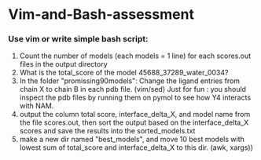 # Vim-and-Bash-assessment

### Use vim or  write simple bash script:

1. Count the number of models (each models = 1 line) for each scores.out files in the output directory
2. What is the total_score of the model 45688_37289_water_0034?
3. In the folder "promissing90models": Change the ligand entries from chain X to chain B in each pdb file. (vim/sed)
Just for fun : you should inspect the pdb files by running them on pymol to see how Y4 interacts with NAM.
4. output the column total score, interface_delta_X, and model name from the file scores.out, then sort the output based on the interface_delta_X scores and save the results into the sorted_models.txt
5. make a new dir named "best_models", and move 10 best models with lowest sum of total_score and interface_delta_X to this dir. (awk, xargs))
